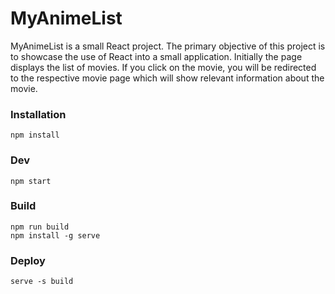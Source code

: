 # MyAnimeList

MyAnimeList is a small React project. The primary objective of this project is to showcase the use of React into a small application. Initially the page displays the list of movies. If you click on the movie, you will be redirected to the respective movie page which will show relevant information about the movie.

### Installation

    npm install

### Dev

    npm start

### Build

    npm run build
    npm install -g serve

### Deploy

    serve -s build
